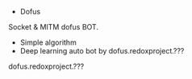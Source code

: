 - Dofus

Socket & MITM dofus BOT.

- Simple algorithm
- Deep learning auto bot by dofus.redoxproject.???

dofus.redoxproject.???
